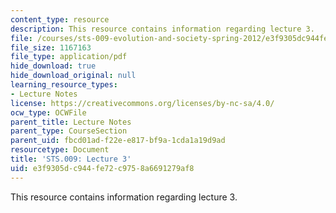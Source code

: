 ```yaml
---
content_type: resource
description: This resource contains information regarding lecture 3.
file: /courses/sts-009-evolution-and-society-spring-2012/e3f9305dc944fe72c9758a6691279af8_MITSTS_009S12_lec3.pdf
file_size: 1167163
file_type: application/pdf
hide_download: true
hide_download_original: null
learning_resource_types:
- Lecture Notes
license: https://creativecommons.org/licenses/by-nc-sa/4.0/
ocw_type: OCWFile
parent_title: Lecture Notes
parent_type: CourseSection
parent_uid: fbcd01ad-f22e-e817-bf9a-1cda1a19d9ad
resourcetype: Document
title: 'STS.009: Lecture 3'
uid: e3f9305d-c944-fe72-c975-8a6691279af8
---
```

This resource contains information regarding lecture 3.